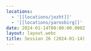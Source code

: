 ```yaml
---
locations:
  - '[[locations/jozht]]'
  - '[[locations/yarosbirg]]'
date: 2024-01-14T00:00:00.000Z
layout: layout.webc
title: Session 26 (2024-01-14)
---
```


